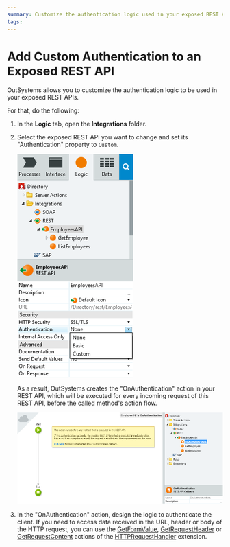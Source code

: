 ```yaml
---
summary: Customize the authentication logic used in your exposed REST APIs.
tags: 
---
```


# Add Custom Authentication to an Exposed REST API

OutSystems allows you to customize the authentication logic to be used in your exposed REST APIs.

For that, do the following:

1. In the **Logic** tab, open the **Integrations** folder. 

1. Select the exposed REST API you want to change and set its "Authentication" property to `Custom`. 

    ![](images/ss-rest-authentication-options.png)

    As a result, OutSystems creates the "OnAuthentication" action in your REST API, which will be executed for every incoming request of this REST API, before the called method's action flow. 

    ![](images/ss-rest-onauthentication-custom-flow.png)

1. In the "OnAuthentication" action, design the logic to authenticate the client. If you need to access data received in the URL, header or body of the HTTP request, you can use the [GetFormValue](../../../ref/apis/auto/httprequesthandler-api.final.md#GetFormValue), [GetRequestHeader](../../../ref/apis/auto/httprequesthandler-api.final.md#GetRequestHeader) or [GetRequestContent](../../../ref/apis/auto/httprequesthandler-api.final.md#GetRequestContent) actions of the [HTTPRequestHandler](../../../ref/apis/auto/httprequesthandler-api.final.md) extension. 
